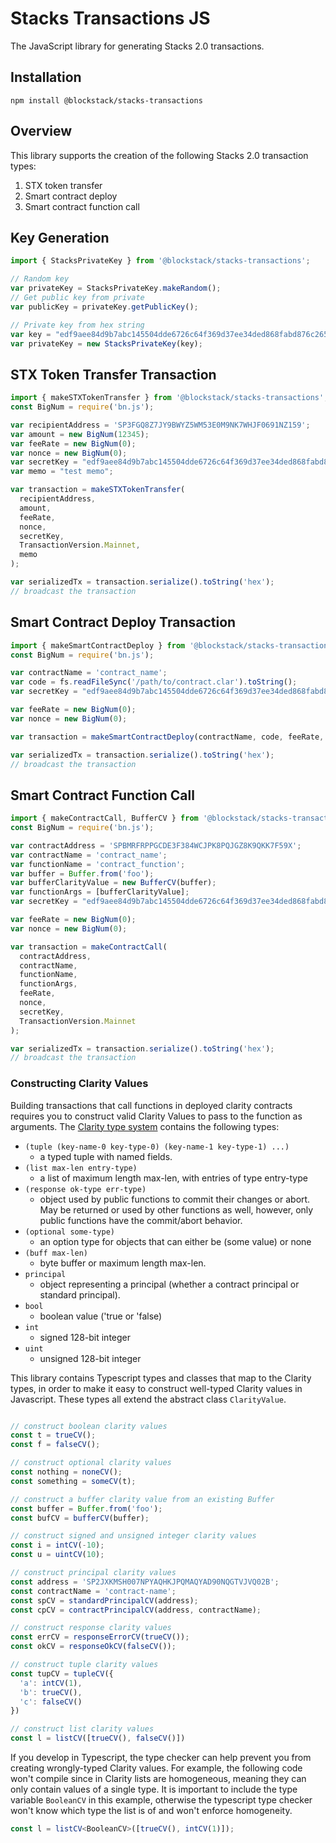 # Stacks Transactions JS
The JavaScript library for generating Stacks 2.0 transactions. 

## Installation

```
npm install @blockstack/stacks-transactions
```

## Overview
This library supports the creation of the following Stacks 2.0 transaction types:

1. STX token transfer
2. Smart contract deploy
3. Smart contract function call

## Key Generation
```javascript
import { StacksPrivateKey } from '@blockstack/stacks-transactions';

// Random key
var privateKey = StacksPrivateKey.makeRandom();
// Get public key from private
var publicKey = privateKey.getPublicKey();

// Private key from hex string
var key = "edf9aee84d9b7abc145504dde6726c64f369d37ee34ded868fabd876c26570bc01";
var privateKey = new StacksPrivateKey(key);
```

## STX Token Transfer Transaction
```javascript
import { makeSTXTokenTransfer } from '@blockstack/stacks-transactions';
const BigNum = require('bn.js');

var recipientAddress = 'SP3FGQ8Z7JY9BWYZ5WM53E0M9NK7WHJF0691NZ159';
var amount = new BigNum(12345);
var feeRate = new BigNum(0);
var nonce = new BigNum(0);
var secretKey = "edf9aee84d9b7abc145504dde6726c64f369d37ee34ded868fabd876c26570bc01";
var memo = "test memo";

var transaction = makeSTXTokenTransfer(
  recipientAddress,
  amount,
  feeRate,
  nonce,
  secretKey,
  TransactionVersion.Mainnet,
  memo
);

var serializedTx = transaction.serialize().toString('hex');
// broadcast the transaction
```

## Smart Contract Deploy Transaction

```javascript
import { makeSmartContractDeploy } from '@blockstack/stacks-transactions';
const BigNum = require('bn.js');

var contractName = 'contract_name';
var code = fs.readFileSync('/path/to/contract.clar').toString();
var secretKey = "edf9aee84d9b7abc145504dde6726c64f369d37ee34ded868fabd876c26570bc01";

var feeRate = new BigNum(0);
var nonce = new BigNum(0);

var transaction = makeSmartContractDeploy(contractName, code, feeRate, nonce, secretKey, TransactionVersion.Mainnet);

var serializedTx = transaction.serialize().toString('hex');
// broadcast the transaction
```

## Smart Contract Function Call

```javascript
import { makeContractCall, BufferCV } from '@blockstack/stacks-transactions';
const BigNum = require('bn.js');

var contractAddress = 'SPBMRFRPPGCDE3F384WCJPK8PQJGZ8K9QKK7F59X';
var contractName = 'contract_name';
var functionName = 'contract_function';
var buffer = Buffer.from('foo');
var bufferClarityValue = new BufferCV(buffer);
var functionArgs = [bufferClarityValue];
var secretKey = "edf9aee84d9b7abc145504dde6726c64f369d37ee34ded868fabd876c26570bc01";

var feeRate = new BigNum(0);
var nonce = new BigNum(0);

var transaction = makeContractCall(
  contractAddress,
  contractName,
  functionName,
  functionArgs,
  feeRate,
  nonce,
  secretKey,
  TransactionVersion.Mainnet
);

var serializedTx = transaction.serialize().toString('hex');
// broadcast the transaction
```

### Constructing Clarity Values

Building transactions that call functions in deployed clarity contracts requires you to construct valid Clarity Values to pass to the function as arguments. The [Clarity type system](https://github.com/blockstack/stacks-blockchain/blob/master/sip/sip-002-smart-contract-language.md#clarity-type-system) contains the following types:

- `(tuple (key-name-0 key-type-0) (key-name-1 key-type-1) ...)`
  - a typed tuple with named fields.
- `(list max-len entry-type)`
  - a list of maximum length max-len, with entries of type entry-type
- `(response ok-type err-type)`
  - object used by public functions to commit their changes or abort. May be returned or used by other functions as well, however, only public functions have the commit/abort behavior.
- `(optional some-type)`
  - an option type for objects that can either be (some value) or none
- `(buff max-len)`
  - byte buffer or maximum length max-len.
- `principal`
  - object representing a principal (whether a contract principal or standard principal).
- `bool`
  - boolean value ('true or 'false)
- `int`
  - signed 128-bit integer
- `uint`
  - unsigned 128-bit integer

This library contains Typescript types and classes that map to the Clarity types, in order to make it easy to construct well-typed Clarity values in Javascript. These types all extend the abstract class `ClarityValue`.

```javascript

// construct boolean clarity values
const t = trueCV();
const f = falseCV();

// construct optional clarity values
const nothing = noneCV();
const something = someCV(t);

// construct a buffer clarity value from an existing Buffer
const buffer = Buffer.from('foo');
const bufCV = bufferCV(buffer);

// construct signed and unsigned integer clarity values
const i = intCV(-10);
const u = uintCV(10);

// construct principal clarity values
const address = 'SP2JXKMSH007NPYAQHKJPQMAQYAD90NQGTVJVQ02B';
const contractName = 'contract-name';
const spCV = standardPrincipalCV(address);
const cpCV = contractPrincipalCV(address, contractName);

// construct response clarity values
const errCV = responseErrorCV(trueCV());
const okCV = responseOkCV(falseCV());

// construct tuple clarity values
const tupCV = tupleCV({
  'a': intCV(1),
  'b': trueCV(),
  'c': falseCV()
})

// construct list clarity values
const l = listCV([trueCV(), falseCV()])
```

If you develop in Typescript, the type checker can help prevent you from creating wrongly-typed Clarity values. For example, the following code won't compile since in Clarity lists are homogeneous, meaning they can only contain values of a single type. It is important to include the type variable `BooleanCV` in this example, otherwise the typescript type checker won't know which type the list is of and won't enforce homogeneity.

```typescript
const l = listCV<BooleanCV>([trueCV(), intCV(1)]);
```
